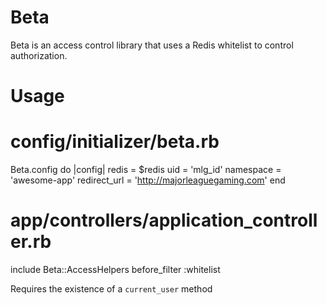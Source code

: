# Beta

Beta is an access control library that uses a Redis whitelist to control authorization.

# Usage

# config/initializer/beta.rb
Beta.config do |config|
  redis = $redis 
  uid = 'mlg_id'
  namespace    = 'awesome-app'
  redirect_url = 'http://majorleaguegaming.com'
end

# app/controllers/application_controller.rb
include Beta::AccessHelpers
before_filter :whitelist 

Requires the existence of a `current_user` method
